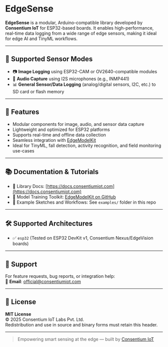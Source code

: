 # EdgeSense

**EdgeSense** is a modular, Arduino-compatible library developed by **Consentium IoT** for ESP32-based boards. It enables high-performance, real-time data logging from a wide range of edge sensors, making it ideal for edge AI and TinyML workflows.

---

## 🔧 Supported Sensor Modes

- 📷 **Image Logging** using ESP32-CAM or OV2640-compatible modules  
- 🎤 **Audio Capture** using I2S microphones (e.g., INMP441)  
- 📊 **General Sensor/Data Logging** (analog/digital sensors, I2C, etc.) to SD card or flash memory  

---

## 🚀 Features

- Modular components for image, audio, and sensor data capture  
- Lightweight and optimized for ESP32 platforms  
- Supports real-time and offline data collection  
- Seamless integration with [EdgeModelKit](https://github.com/ConsentiumIoT/edgemodelkit)  
- Ideal for TinyML, fall detection, activity recognition, and field monitoring use-cases  

---

## 📚 Documentation & Tutorials

- 📘 Library Docs: [https://docs.consentiumiot.com](https://docs.consentiumiot.com)  
- 🧠 Model Training Toolkit: [EdgeModelKit on GitHub](https://github.com/ConsentiumIoT/edgemodelkit)  
- 🧪 Example Sketches and Workflows: See `examples/` folder in this repo  

---

## 🛠️ Supported Architectures

- ✅ `esp32` (Tested on ESP32 DevKit v1, Consentium Nexus/EdgeVision boards)

---

## 📨 Support

For feature requests, bug reports, or integration help:  
📧 **Email**: [official@consentiumiot.com](mailto:official@consentiumiot.com)

---

## 📝 License

**MIT License**  
© 2025 Consentium IoT Labs Pvt. Ltd.  
Redistribution and use in source and binary forms must retain this header.

---

> Empowering smart sensing at the edge — built by [Consentium IoT](https://www.consentiumiot.com)
